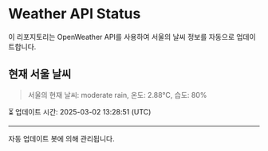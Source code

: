 
# Weather API Status

이 리포지토리는 OpenWeather API를 사용하여 서울의 날씨 정보를 자동으로 업데이트합니다.

## 현재 서울 날씨
> 서울의 현재 날씨: moderate rain, 온도: 2.88°C, 습도: 80%

⏳ 업데이트 시간: 2025-03-02 13:28:51 (UTC)

---
자동 업데이트 봇에 의해 관리됩니다.
